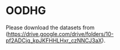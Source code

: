 # OODHG
Please download the datasets from (https://drive.google.com/drive/folders/10-pf2ADCjq_kpJKFHHLHxr_czNNCJ3aX).
